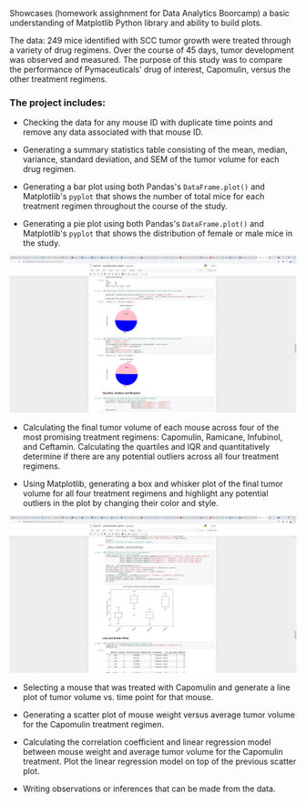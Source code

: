 
Showcases (homework assighnment for Data Analytics Boorcamp) a basic understanding of Matplotlib Python library and ability to build plots.

The data: 249 mice identified with SCC tumor growth were treated through a variety of drug regimens. Over the course of 45 days, tumor development was observed and measured. The purpose of this study was to compare the performance of Pymaceuticals' drug of interest, Capomulin, versus the other treatment regimens. 

### The project includes:


* Checking the data for any mouse ID with duplicate time points and remove any data associated with that mouse ID.

* Generating a summary statistics table consisting of the mean, median, variance, standard deviation, and SEM of the tumor volume for each drug regimen.

* Generating a bar plot using both Pandas's `DataFrame.plot()` and Matplotlib's `pyplot` that shows  the number of total mice for each treatment regimen throughout the course of the study.

* Generating a pie plot using both Pandas's `DataFrame.plot()` and Matplotlib's `pyplot` that shows the distribution of female or male mice in the study.

![pie_charts](Images/pie_charts.png)

* Calculating the final tumor volume of each mouse across four of the most promising treatment regimens: Capomulin, Ramicane, Infubinol, and Ceftamin. Calculating the quartiles and IQR and quantitatively determine if there are any potential outliers across all four treatment regimens.

* Using Matplotlib, generating a box and whisker plot of the final tumor volume for all four treatment regimens and highlight any potential outliers in the plot by changing their color and style.

![box_plot](Images/box_plot.png)

* Selecting a mouse that was treated with Capomulin and generate a line plot of tumor volume vs. time point for that mouse.

* Generating a scatter plot of mouse weight versus average tumor volume for the Capomulin treatment regimen.

* Calculating the correlation coefficient and linear regression model between mouse weight and average tumor volume for the Capomulin treatment. Plot the linear regression model on top of the previous scatter plot.

* Writing observations or inferences that can be made from the data. 

